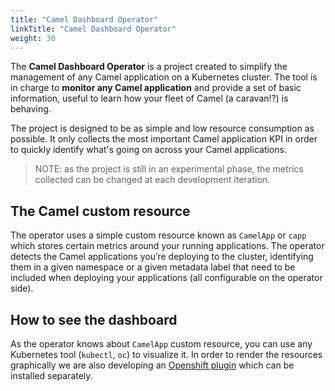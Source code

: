 ```yaml
---
title: "Camel Dashboard Operator"
linkTitle: "Camel Dashboard Operator"
weight: 30
---
```


The **Camel Dashboard Operator** is a project created to simplify the management of any Camel application on a Kubernetes cluster. The tool is in charge to **monitor any Camel application** and provide a set of basic information, useful to learn how your fleet of Camel (a caravan!?) is behaving.

The project is designed to be as simple and low resource consumption as possible. It only collects the most important Camel application KPI in order to quickly identify what's going on across your Camel applications.

> NOTE: as the project is still in an experimental phase, the metrics collected can be changed at each development iteration.

## The Camel custom resource

The operator uses a simple custom resource known as `CamelApp` or `capp` which stores certain metrics around your running applications. The operator detects the Camel applications you’re deploying to the cluster, identifying them in a given namespace or a given metadata label that need to be included when deploying your applications (all configurable on the operator side).

## How to see the dashboard

As the operator knows about `CamelApp` custom resource, you can use any Kubernetes tool (`kubectl`, `oc`) to visualize it. In order to render the resources graphically we are also developing an [Openshift plugin](/camel-dashboard/docs/console/) which can be installed separately.